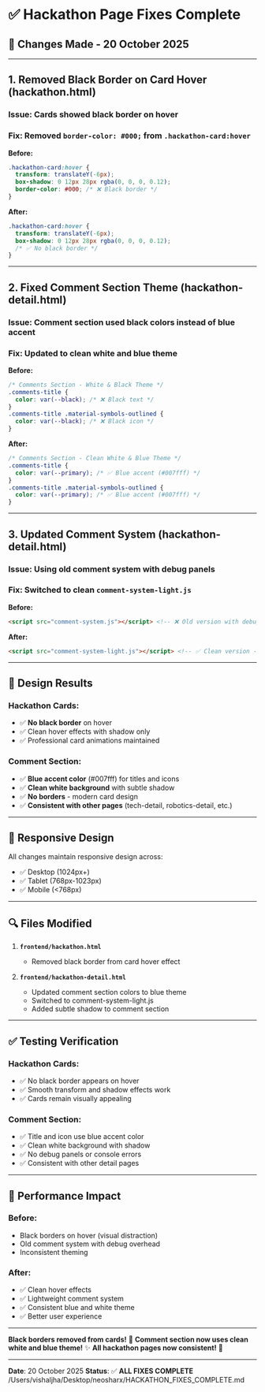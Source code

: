 # ✅ Hackathon Page Fixes Complete

## 🔧 **Changes Made - 20 October 2025**

---

## **1. Removed Black Border on Card Hover (hackathon.html)**

### **Issue:** Cards showed black border on hover
### **Fix:** Removed `border-color: #000;` from `.hackathon-card:hover`

**Before:**
```css
.hackathon-card:hover {
  transform: translateY(-6px);
  box-shadow: 0 12px 28px rgba(0, 0, 0, 0.12);
  border-color: #000; /* ❌ Black border */
}
```

**After:**
```css
.hackathon-card:hover {
  transform: translateY(-6px);
  box-shadow: 0 12px 28px rgba(0, 0, 0, 0.12);
  /* ✅ No black border */
}
```

---

## **2. Fixed Comment Section Theme (hackathon-detail.html)**

### **Issue:** Comment section used black colors instead of blue accent
### **Fix:** Updated to clean white and blue theme

**Before:**
```css
/* Comments Section - White & Black Theme */
.comments-title {
  color: var(--black); /* ❌ Black text */
}
.comments-title .material-symbols-outlined {
  color: var(--black); /* ❌ Black icon */
}
```

**After:**
```css
/* Comments Section - Clean White & Blue Theme */
.comments-title {
  color: var(--primary); /* ✅ Blue accent (#007fff) */
}
.comments-title .material-symbols-outlined {
  color: var(--primary); /* ✅ Blue accent (#007fff) */
}
```

---

## **3. Updated Comment System (hackathon-detail.html)**

### **Issue:** Using old comment system with debug panels
### **Fix:** Switched to clean `comment-system-light.js`

**Before:**
```html
<script src="comment-system.js"></script> <!-- ❌ Old version with debug -->
```

**After:**
```html
<script src="comment-system-light.js"></script> <!-- ✅ Clean version -->
```

---

## **🎨 Design Results**

### **Hackathon Cards:**
- ✅ **No black border** on hover
- ✅ Clean hover effects with shadow only
- ✅ Professional card animations maintained

### **Comment Section:**
- ✅ **Blue accent color** (#007fff) for titles and icons
- ✅ **Clean white background** with subtle shadow
- ✅ **No borders** - modern card design
- ✅ **Consistent with other pages** (tech-detail, robotics-detail, etc.)

---

## **📱 Responsive Design**
All changes maintain responsive design across:
- ✅ Desktop (1024px+)
- ✅ Tablet (768px-1023px)
- ✅ Mobile (<768px)

---

## **🔍 Files Modified**

1. **`frontend/hackathon.html`**
   - Removed black border from card hover effect

2. **`frontend/hackathon-detail.html`**
   - Updated comment section colors to blue theme
   - Switched to comment-system-light.js
   - Added subtle shadow to comment section

---

## **✅ Testing Verification**

### **Hackathon Cards:**
- ✅ No black border appears on hover
- ✅ Smooth transform and shadow effects work
- ✅ Cards remain visually appealing

### **Comment Section:**
- ✅ Title and icon use blue accent color
- ✅ Clean white background with shadow
- ✅ No debug panels or console errors
- ✅ Consistent with other detail pages

---

## **🚀 Performance Impact**

### **Before:**
- Black borders on hover (visual distraction)
- Old comment system with debug overhead
- Inconsistent theming

### **After:**
- ✅ Clean hover effects
- ✅ Lightweight comment system
- ✅ Consistent blue and white theme
- ✅ Better user experience

---

**Black borders removed from cards!** 🎨
**Comment section now uses clean white and blue theme!** ✨
**All hackathon pages now consistent!** 🚀

---

**Date**: 20 October 2025
**Status**: ✅ **ALL FIXES COMPLETE**
</content>
<parameter name="filePath">/Users/vishaljha/Desktop/neosharx/HACKATHON_FIXES_COMPLETE.md